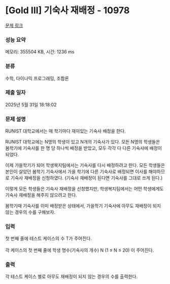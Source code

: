 # [Gold III] 기숙사 재배정 - 10978 

[문제 링크](https://www.acmicpc.net/problem/10978) 

### 성능 요약

메모리: 355504 KB, 시간: 1236 ms

### 분류

수학, 다이나믹 프로그래밍, 조합론

### 제출 일자

2025년 5월 31일 18:18:02

### 문제 설명

<p>RUNIST 대학교에서는 매 학기마다 재미있는 기숙사 배정을 한다.</p>

<p>RUNIST 대학교에는 N명의 학생이 있고 N개의 기숙사가 있다. 모든 N명의 학생들은 봄학기에 기숙사를 한 명 당 하나씩 배정을 받았고, 모두 각각 다 다른 기숙사에 배정이 되었다.</p>

<p>이제 가을학기가 되어 학생복지팀에서는 기숙사를 다시 배정하려고 한다. 모든 학생들은 본인이 살았던 봄학기 기숙사에서 가을 학기에 다른 기숙사로 배정되면 이사를 해야하므로 기숙사 재배정을 신청하였다. (기숙사 재배정이 된다면 기숙사를 그대로 쓰게 된다.)</p>

<p>이렇게 모든 학생들은 기숙사 재배정을 신청했지만, 학생복지팀에서는 어떤 학생에게도 기숙사 재배정을 해주지 않으려고 한다.</p>

<p>봄학기때 기숙사를 이미 배정받은 상태에서, 가을학기 기숙사에 아무도 재배정이 되지 않는 경우의 수를 구해보자.</p>

### 입력 

 <p><span style="line-height:1.6em">첫 번째 줄에 테스트 케이스의 수 T가 주어진다.</span></p>

<p>각 케이스의 첫 번째 줄에 학생 명수(기숙사의 개수) N (1 ≤ N ≤ 20) 이 주어진다. </p>

### 출력 

 <p><span style="line-height:1.6em">각 테스트 케이스 별로 아무도 재배정이 되지 않는 경우의 수를 출력한다.</span></p>

